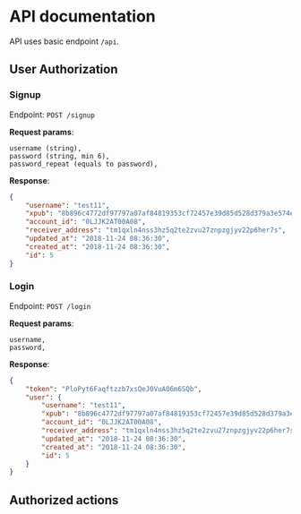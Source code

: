 # API documentation

API uses basic endpoint `/api`.  

## User Authorization

### Signup

Endpoint: `POST /signup` 

**Request params**:
```
username (string),
password (string, min 6),
password_repeat (equals to password),
``` 

**Response**:
```json
{
    "username": "test11",
    "xpub": "8b896c4772df97797a07af84819353cf72457e39d85d528d379a3e574ee011c60ab74c3ec35e3061210f32527717ff31059f511a14d31980382a6c1a42f58c21",
    "account_id": "0LJJK2AT00A08",
    "receiver_address": "tm1qxln4nss3hz5q2te2zvu27znpzgjyv22p6her7s",
    "updated_at": "2018-11-24 08:36:30",
    "created_at": "2018-11-24 08:36:30",
    "id": 5
}
```

### Login

Endpoint: `POST /login` 

**Request params**:
```
username,
password,
``` 

**Response**:
```json
{
    "token": "PloPyt6Faqftzzb7xsQeJ0VuA06m6SQb",
    "user": {
        "username": "test11",
        "xpub": "8b896c4772df97797a07af84819353cf72457e39d85d528d379a3e574ee011c60ab74c3ec35e3061210f32527717ff31059f511a14d31980382a6c1a42f58c21",
        "account_id": "0LJJK2AT00A08",
        "receiver_address": "tm1qxln4nss3hz5q2te2zvu27znpzgjyv22p6her7s",
        "updated_at": "2018-11-24 08:36:30",
        "created_at": "2018-11-24 08:36:30",
        "id": 5
    }
}
```

## Authorized actions
